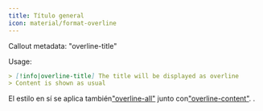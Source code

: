 ```yaml
---
title: Título general
icon: material/format-overline
---
```


Callout metadata: "overline-title"

Usage:

```md
> [!info|overline-title] The title will be displayed as overline
> Content is shown as usual
```

El estilo en sí se aplica también["overline-all"](../combined-styling/page-21.md)
junto con["overline-content"](../content-styling/page-11.md).
.

